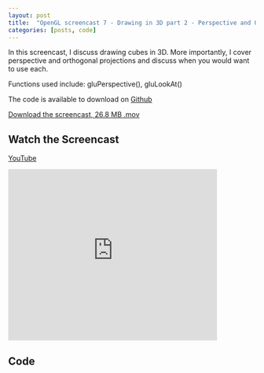 ```yaml
---
layout: post
title:  "OpenGL screencast 7 - Drawing in 3D part 2 - Perspective and Orthogonal Projections and Cubes"
categories: [posts, code]
---
```

In this screencast, I discuss drawing cubes in 3D. More importantly, I cover perspective and orthogonal projections and discuss when you would want to use each.

Functions used include:
gluPerspective(), gluLookAt()

The code is available to download on [Github](https://github.com/davidwparker/opengl-screencasts-1)

[Download the screencast, 26.8 MB .mov](https://dl.dropboxusercontent.com/s/b8w1ccnqcqwlkxn/episode-007.mov?dl=1)

## Watch the Screencast

[YouTube](http://www.youtube.com/watch?v=BgIsTZiyvvU)

<iframe width="425" height="349" src="http://www.youtube.com/embed/BgIsTZiyvvU?hl=en&fs=1" frameborder="0" allowfullscreen></iframe>

## Code

<script src="https://gist.github.com/1176938.js"></script>
